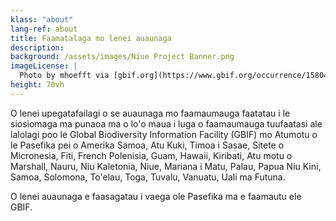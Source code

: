 ```yaml
---
klass: "about"
lang-ref: about
title: Faamatalaga mo lenei auaunaga
description: 
background: /assets/images/Niue Project Banner.png
imageLicense: |
  Photo by mhoefft via [gbif.org](https://www.gbif.org/occurrence/1580487687)
height: 70vh
---
```

O lenei upegatafailagi o se auaunaga mo faamaumauga faatatau i le siosiomaga ma punaoa ma o lo'o maua i luga o faamaumauga tuufaatasi ale lalolagi poo le Global Biodiversity Information Facility (GBIF) mo Atumotu o le Pasefika pei o Amerika Samoa, Atu Kuki, Timoa i Sasae, Sitete o Micronesia, Fiti, French Polenisia, Guam, Hawaii, Kiribati, Atu motu o Marshall, Nauru, Niu Kaletonia, Niue, Mariana i Matu, Palau, Papua Niu Kini, Samoa, Solomona, To'elau, Toga, Tuvalu, Vanuatu, Uali ma Futuna.

O lenei auaunaga e faasagatau i vaega ole Pasefika ma e faamautu ele GBIF. 
